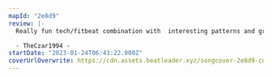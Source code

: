 ```yaml
---
mapId: "2e8d9"
review: |-
  Really fun tech/fitbeat combination with  interesting patterns and great flow that made me keep coming back to play it! Nice job!

  - TheCzar1994 -
startDate: "2023-01-24T06:43:22.000Z"
coverUrlOverwrite: https://cdn.assets.beatleader.xyz/songcover-2e8d9-cover.jpg
---
```

